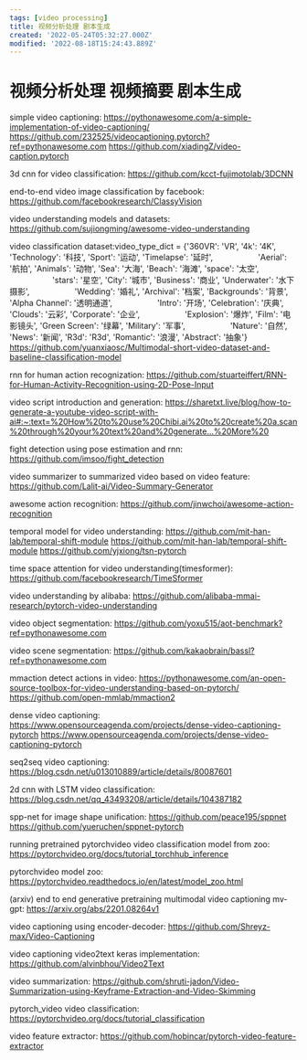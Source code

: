 ```yaml
---
tags: [video processing]
title: 视频分析处理 剧本生成
created: '2022-05-24T05:32:27.000Z'
modified: '2022-08-18T15:24:43.889Z'
---
```


# 视频分析处理 视频摘要 剧本生成

simple video captioning:
https://pythonawesome.com/a-simple-implementation-of-video-captioning/
https://github.com/232525/videocaptioning.pytorch?ref=pythonawesome.com
https://github.com/xiadingZ/video-caption.pytorch

3d cnn for video classification:
https://github.com/kcct-fujimotolab/3DCNN

end-to-end video image classification by facebook:
https://github.com/facebookresearch/ClassyVision

video understanding models and datasets:
https://github.com/sujiongming/awesome-video-understanding

video classification dataset:
​video_type_dict​ ​=​ {​'360VR'​: ​'VR'​, ​'4k'​: ​'4K'​, ​'Technology'​: ​'科技'​, ​'Sport'​: ​'运动'​, ​'Timelapse'​: ​'延时'​,
                   ​'Aerial'​: ​'航拍'​, ​'Animals'​: ​'动物'​, ​'Sea'​: ​'大海'​, ​'Beach'​: ​'海滩'​, ​'space'​: ​'太空'​,
                   ​'stars'​: ​'星空'​, ​'City'​: ​'城市'​, ​'Business'​: ​'商业'​, ​'Underwater'​: ​'水下摄影'​,
                   ​'Wedding'​: ​'婚礼'​, ​'Archival'​: ​'档案'​, ​'Backgrounds'​: ​'背景'​, ​'Alpha Channel'​: ​'透明通道'​,
                   ​'Intro'​: ​'开场'​, ​'Celebration'​: ​'庆典'​, ​'Clouds'​: ​'云彩'​, ​'Corporate'​: ​'企业'​,
                   ​'Explosion'​: ​'爆炸'​, ​'Film'​: ​'电影镜头'​, ​'Green Screen'​: ​'绿幕'​, ​'Military'​: ​'军事'​,
                   ​'Nature'​: ​'自然'​, ​'News'​: ​'新闻'​, ​'R3d'​: ​'R3d'​, ​'Romantic'​: ​'浪漫'​, ​'Abstract'​: ​'抽象'​}
https://github.com/yuanxiaosc/Multimodal-short-video-dataset-and-baseline-classification-model

rnn for human action recognization:
https://github.com/stuarteiffert/RNN-for-Human-Activity-Recognition-using-2D-Pose-Input

video script introduction and generation:
https://sharetxt.live/blog/how-to-generate-a-youtube-video-script-with-ai#:~:text=%20How%20to%20use%20Chibi.ai%20to%20create%20a,scan%20through%20your%20text%20and%20generate...%20More%20

fight detection using pose estimation and rnn:
https://github.com/imsoo/fight_detection

video summarizer to summarized video based on video feature:
https://github.com/Lalit-ai/Video-Summary-Generator

awesome action recognition:
https://github.com/jinwchoi/awesome-action-recognition

temporal model for video understanding:
https://github.com/mit-han-lab/temporal-shift-module
https://github.com/mit-han-lab/temporal-shift-module
 https://github.com/yjxiong/tsn-pytorch

time space attention for video understanding(timesformer):
https://github.com/facebookresearch/TimeSformer

video understanding by alibaba:
https://github.com/alibaba-mmai-research/pytorch-video-understanding

video object segmentation:
https://github.com/yoxu515/aot-benchmark?ref=pythonawesome.com

video scene segmentation:
https://github.com/kakaobrain/bassl?ref=pythonawesome.com

mmaction detect actions in video:
https://pythonawesome.com/an-open-source-toolbox-for-video-understanding-based-on-pytorch/
https://github.com/open-mmlab/mmaction2

dense video captioning:
https://www.opensourceagenda.com/projects/dense-video-captioning-pytorch
https://www.opensourceagenda.com/projects/dense-video-captioning-pytorch

seq2seq video captioning:
https://blog.csdn.net/u013010889/article/details/80087601

2d cnn with LSTM video classification:
https://blog.csdn.net/qq_43493208/article/details/104387182

spp-net for image shape unification:
https://github.com/peace195/sppnet
https://github.com/yueruchen/sppnet-pytorch

running pretrained pytorchvideo video classification model from zoo:
https://pytorchvideo.org/docs/tutorial_torchhub_inference

pytorchvideo model zoo:
https://pytorchvideo.readthedocs.io/en/latest/model_zoo.html

(arxiv) end to end generative pretraining multimodal video captioning mv-gpt:
https://arxiv.org/abs/2201.08264v1

video captioning using encoder-decoder:
https://github.com/Shreyz-max/Video-Captioning

video captioning video2text keras implementation:
https://github.com/alvinbhou/Video2Text

video summarization:
https://github.com/shruti-jadon/Video-Summarization-using-Keyframe-Extraction-and-Video-Skimming

pytorch_video video classification:
https://pytorchvideo.org/docs/tutorial_classification

video feature extractor:
https://github.com/hobincar/pytorch-video-feature-extractor
